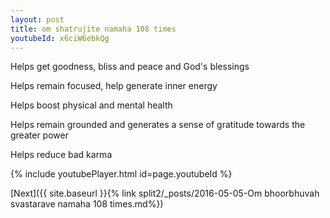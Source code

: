 ```yaml
---
layout: post
title: om shatrujite namaha 108 times
youtubeId: x6ciW6ebkQg
---
```

 
 
Helps get goodness, bliss and peace and God's blessings
 
Helps remain focused, help generate inner energy 
 
Helps boost physical and mental health 
 
Helps remain grounded and generates a sense of gratitude towards the greater power 
 
Helps reduce bad karma
 
 
 
 


{% include youtubePlayer.html id=page.youtubeId %}
 
[Next]({{ site.baseurl }}{% link  split2/_posts/2016-05-05-Om bhoorbhuvah svastarave namaha 108 times.md%})
 
